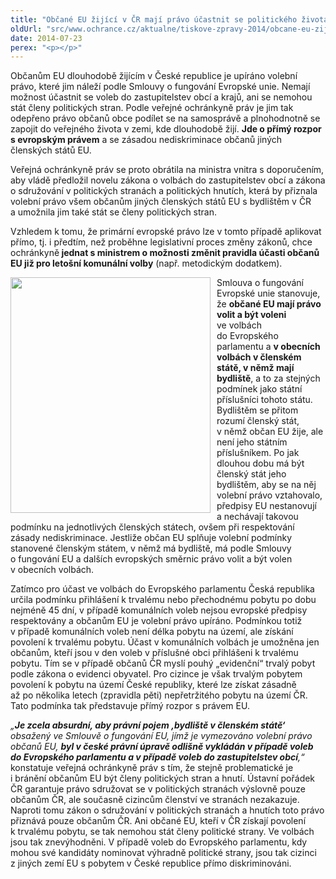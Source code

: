 ```yaml
---
title: "Občané EU žijící v ČR mají právo účastnit se politického života"
oldUrl: "src/www.ochrance.cz/aktualne/tiskove-zpravy-2014/obcane-eu-zijici-v-cr-maji-pravo-ucastnit-se-politickeho-zivota"
date: 2014-07-23
perex: "<p></p>"
---
```


<!-- imported from the old website -->

<p>Občanům EU dlouhodobě žijícím v České republice je upíráno volební právo, které jim náleží podle Smlouvy o fungování Evropské unie. Nemají možnost účastnit se voleb do zastupitelstev obcí a krajů, ani se nemohou stát členy politických stran. Podle veřejné ochránkyně práv je jim tak odepřeno právo občanů obce podílet se na samosprávě a plnohodnotně se zapojit do veřejného života v zemi, kde dlouhodobě žijí. <strong>Jde o přímý rozpor s evropským právem</strong> a se zásadou nediskriminace občanů jiných členských států EU.</p><p>Veřejná ochránkyně práv se proto obrátila na ministra vnitra s doporučením, aby vládě předložil novelu zákona o volbách do zastupitelstev obcí a zákona o sdružování v politických stranách a politických hnutích, která by přiznala volební právo všem občanům jiných členských států EU s bydlištěm v ČR a umožnila jim také stát se členy politických stran. </p><p>Vzhledem k tomu, že primární evropské právo lze v tomto případě aplikovat přímo, tj. i předtím, než proběhne legislativní proces změny zákonů, chce ochránkyně<strong> jednat s ministrem o možnosti změnit pravidla účasti občanů EU již pro letošní komunální volby</strong> (např. metodickým dodatkem). </p><p><img src="https://www.ochrance.cz/uploads/RTEmagicC_volby2.jpg.jpg" style="FLOAT: left; PADDING-RIGHT: 10px" height="377" width="320" alt="" />Smlouva o fungování Evropské unie stanovuje, že <strong>občané EU mají právo volit a být voleni</strong> ve volbách do Evropského parlamentu a <strong>v obecních volbách v členském státě, v němž mají bydliště</strong>, a to za stejných podmínek jako státní příslušníci tohoto státu. Bydlištěm se přitom rozumí členský stát, v němž občan EU žije, ale není jeho státním příslušníkem. Po jak dlouhou dobu má být členský stát jeho bydlištěm, aby se na něj volební právo vztahovalo, předpisy EU nestanovují a nechávají takovou podmínku na jednotlivých členských státech, ovšem při respektování zásady nediskriminace. Jestliže občan EU splňuje volební podmínky stanovené členským státem, v němž má bydliště, má podle Smlouvy o fungování EU a dalších evropských směrnic právo volit a být volen v obecních volbách.</p><p>Zatímco pro účast ve volbách do Evropského parlamentu Česká republika určila podmínku přihlášení k trvalému nebo přechodnému pobytu po dobu nejméně 45 dní, v případě komunálních voleb nejsou evropské předpisy respektovány a občanům EU je volební právo upíráno. Podmínkou totiž v případě komunálních voleb není délka pobytu na území, ale získání povolení k trvalému pobytu. Účast v komunálních volbách je umožněna jen občanům, kteří jsou v den voleb v příslušné obci přihlášeni k trvalému pobytu. Tím se v případě občanů ČR myslí pouhý „evidenční“ trvalý pobyt podle zákona o evidenci obyvatel. Pro cizince je však trvalým pobytem povolení k pobytu na území České republiky, které lze získat zásadně až po několika letech (zpravidla pěti) nepřetržitého pobytu na území ČR. Tato podmínka tak představuje přímý rozpor s právem EU.</p><p><em>„<strong>Je zcela absurdní, aby právní pojem ‚bydliště v členském státě‘</strong> obsažený ve Smlouvě o fungování EU, jímž je vymezováno volební právo občanů EU, <strong>byl v české právní úpravě odlišně vykládán v případě voleb do Evropského parlamentu a v případě voleb do zastupitelstev obcí</strong>,“</em> konstatuje veřejná ochránkyně práv s tím, že stejně problematické je i bránění občanům EU být členy politických stran a hnutí. Ústavní pořádek ČR garantuje právo sdružovat se v politických stranách výslovně pouze občanům ČR, ale současně cizincům členství ve stranách nezakazuje. Naproti tomu zákon o sdružování v politických stranách a hnutích toto právo přiznává pouze občanům ČR. Ani občané EU, kteří v ČR získají povolení k trvalému pobytu, se tak nemohou stát členy politické strany. Ve volbách jsou tak znevýhodněni. V případě voleb do Evropského parlamentu, kdy mohou své kandidáty nominovat výhradně politické strany, jsou tak cizinci z jiných zemí EU s pobytem v České republice přímo diskriminováni.</p>
